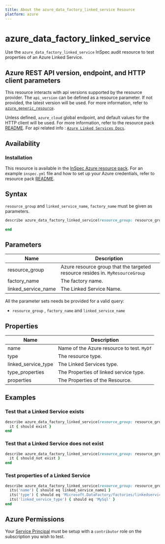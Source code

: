```yaml
---
title: About the azure_data_factory_linked_service Resource
platform: azure
---
```


# azure_data_factory_linked_service

Use the `azure_data_factory_linked_service` InSpec audit resource to test properties of an Azure Linked Service.

## Azure REST API version, endpoint, and HTTP client parameters

This resource interacts with api versions supported by the resource provider.
The `api_version` can be defined as a resource parameter.
If not provided, the latest version will be used.
For more information, refer to [`azure_generic_resource`](azure_generic_resource.md).

Unless defined, `azure_cloud` global endpoint, and default values for the HTTP client will be used.
For more information, refer to the resource pack [README](../../README.md).
For api related info : [`Azure Linked Services Docs`](https://docs.microsoft.com/en-us/rest/api/datafactory/linked-services/get).


## Availability

### Installation

This resource is available in the [InSpec Azure resource pack](https://github.com/inspec/inspec-azure).
For an example `inspec.yml` file and how to set up your Azure credentials, refer to resource pack [README](../../README.md#Service-Principal).

## Syntax

`resource_group` and `linked_service_name`, `factory_name` must be given as parameters.

```ruby
describe azure_data_factory_linked_service(resource_group: resource_group, factory_name: factory_name, linked_service_name: linked_service_name) do
  
end
```

## Parameters

| Name                           | Description                                                                       |
|--------------------------------|-----------------------------------------------------------------------------------|
| resource_group                 | Azure resource group that the targeted resource resides in. `MyResourceGroup`     |
| factory_name                           | The factory name.                                                                 |
| linked_service_name | The Linked Service Name. |

All the parameter sets needs be provided for a valid query:
- `resource_group` , `factory_name` and `linked_service_name`
## Properties

| Name                           | Description                                                                      |
|--------------------------------|----------------------------------------------------------------------------------|
| name                           | Name of the Azure resource to test. `MyDf`                                       |
| type                           | The resource type.                                                             |
| linked_service_type             | The Linked Services type.                                                 |
| type_properties        | The Properties of linked service type.                    |
| properties        | The Properties of the Resource.                                | 

## Examples

### Test that a Linked Service exists

```ruby
describe azure_data_factory_linked_service(resource_group: resource_group, factory_name: factory_name, linked_service_name: linked_service_name) do
  it { should exist }
end
```

### Test that a Linked Service does not exist

```ruby
describe azure_data_factory_linked_service(resource_group: resource_group, factory_name: factory_name, linked_service_name: 'should not exit') do
  it { should_not exist }
end
```

### Test properties of a Linked Service

```ruby
describe azure_data_factory_linked_service(resource_group: resource_group, name: 'df_name') do
  its('name') { should eq linked_service_name1 }
  its('type') { should eq 'Microsoft.DataFactory/factories/linkedservices' }
  its('linked_service_type') { should eq 'MySql' }
end
```

## Azure Permissions

Your [Service Principal](https://docs.microsoft.com/en-us/azure/azure-resource-manager/resource-group-create-service-principal-portal) must be setup with a `contributor` role on the subscription you wish to test.
